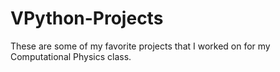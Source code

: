 # VPython-Projects
These are some of my favorite projects that I worked on for my Computational Physics class.
